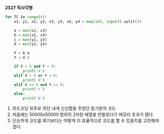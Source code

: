 __2527 직사각형__

```python
for TC in range(4):
    x1, y1, x2, y2, x3, y3, x4, y4 = map(int, input().split())

    a = max(x1, x3)
    b = min(x2, x4)
    c = max(y1, y3)
    d = min(y2, y4)

    X = b-a
    Y = d-c

    if X > 0 and Y > 0:
        print('a')
    elif X < 0 or Y < 0:
        print('d')
    elif X == 0 and Y == 0:
        print('c')
    else:
        print('b')
```

1. 하드코딩 위주로 하던 내게 신선함을 주었던 동기분의 코드
2. 처음에는 50000x50000 범위의 2차원 배열을 만들었다가 메모리 초과가 됐다.
3. 단순하게 코드를 짜기보다는 어떻게 더 효율적으로 코드를 짤 수 있을지를 고민해야겠다.